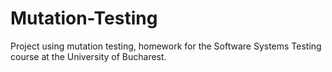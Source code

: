 # Mutation-Testing
Project using mutation testing, homework for the Software Systems Testing course at the University of Bucharest.
